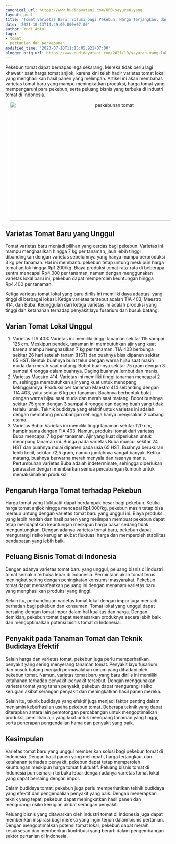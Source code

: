 ```yaml
---
canonical_url: https://www.budidayatani.com/600-sayuran-yang
layout: post
title: 'Tomat Varietas Baru: Solusi bagi Pekebun, Harga Terjangkau, dan Peluang Bisnis'
date: '2021-10-13T14:49:00.000+07:00'
author: Yudi Anto
tags:
- tomat
- pertanian dan perkebunan
modified_time: '2023-07-10T11:15:05.921+07:00'
blogger_orig_url: https://www.budidayatani.com/2021/10/sayuran-yang-lokal-si-penyelamat-harga.html
---
```


<p>Pekebun tomat dapat bernapas lega sekarang. Mereka tidak perlu lagi khawatir saat harga tomat anjlok, karena kini telah hadir varietas tomat lokal yang menghasilkan hasil panen yang melimpah. Artikel ini akan membahas varietas tomat baru yang mampu meningkatkan produksi, harga tomat yang mempengaruhi para pekebun, serta peluang bisnis yang terbuka di industri tomat di Indonesia.</p><div class="separator" style="clear: both; text-align: center;"><a href="https://blogger.googleusercontent.com/img/b/R29vZ2xl/AVvXsEgeE-URxEHOET5kDbtWNUG4ki520-7_e0e3FNrbAeV0oTzKtZR8IEadg8E44nSV81QDdPewglVL_katT7YMDsBKR_egKCGJBBGpKc1UXeDx80T83m88pYIryK2DvJAAxnUFMmiLxVPUx6sG3VvKh8FxaHDNMIby14Vv2KhyEdXmXmB4jB5txuCRvT5wT3Jj/s2067/tomat(2).jpg" imageanchor="1" style="margin-left: 1em; margin-right: 1em;"><img alt="perkebunan tomat" border="0" data-original-height="1200" data-original-width="2067" height="372" src="https://blogger.googleusercontent.com/img/b/R29vZ2xl/AVvXsEgeE-URxEHOET5kDbtWNUG4ki520-7_e0e3FNrbAeV0oTzKtZR8IEadg8E44nSV81QDdPewglVL_katT7YMDsBKR_egKCGJBBGpKc1UXeDx80T83m88pYIryK2DvJAAxnUFMmiLxVPUx6sG3VvKh8FxaHDNMIby14Vv2KhyEdXmXmB4jB5txuCRvT5wT3Jj/w640-h372/tomat(2).jpg" width="640" /></a></div><h2>Varietas Tomat Baru yang Unggul</h2><p>Tomat varietas baru menjadi pilihan yang cerdas bagi pekebun. Varietas ini mampu menghasilkan hingga 7 kg per tanaman, jauh lebih tinggi dibandingkan dengan varietas sebelumnya yang hanya mampu berproduksi 3 kg per tanaman. Hal ini membantu pekebun tetap untung meskipun harga tomat anjlok hingga Rp1.200/kg. Biaya produksi tomat rata-rata di beberapa sentra mencapai Rp4.000 per tanaman, namun dengan menggunakan varietas lokal baru ini, pekebun dapat memperoleh keuntungan hingga Rp4.400 per tanaman.</p><p>Ketiga varietas tomat lokal yang baru dirilis ini memiliki daya adaptasi yang tinggi di berbagai lokasi. Ketiga varietas tersebut adalah TIA 403, Maestro 414, dan Buba. Keunggulan dari ketiga varietas ini adalah produksi yang tinggi dan ketahanan terhadap penyakit layu fusarium dan busuk batang.</p><h2>Varian Tomat Lokal Unggul</h2><ol><li>Varietas TIA 403: Varietas ini memiliki tinggi tanaman sekitar 115 sampai 125 cm. Meskipun pendek, tanaman ini membutuhkan ajir yang kuat karena mampu menghasilkan 7 kg per tanaman. TIA 403 berbunga sekitar 26 hari setelah tanam (HST) dan buahnya bisa dipanen sekitar 65 HST. Bentuk buahnya bulat telur dengan warna hijau saat masih muda dan merah saat matang. Bobot buahnya sekitar 75 gram dengan 3 sampai 4 rongga dalam buahnya. Daging buahnya lembut dan manis.</li><li>Varietas Maestro 414: Varietas ini memiliki tinggi tanaman mencapai 2 m, sehingga membutuhkan ajir yang kuat untuk menopang ketinggiannya. Produksi per tanaman Maestro 414 sebanding dengan TIA 403, yaitu sekitar 6 kg per tanaman. Buahnya berbentuk bulat dengan warna hijau saat muda dan merah saat matang. Bobot buahnya sekitar 75 gram dengan 3 sampai 4 rongga dan daging buah yang tidak terlalu lunak. Teknik budidaya yang efektif untuk varietas ini adalah dengan memotong percabangan sehingga hanya menyisakan 2 cabang utama.</li><li>Varietas Buba: Varietas ini memiliki tinggi tanaman sekitar 120 cm, hampir sama dengan TIA 403. Namun, produksi tomat dari varietas Buba mencapai 7 kg per tanaman. Ajir yang kuat diperlukan untuk menopang tanaman ini. Bunga pada varietas Buba muncul sekitar 24 HST dan buahnya mulai dipanen pada usia 65 HST. Buahnya berukuran lebih kecil, sekitar 72,5 gram, namun jumlahnya sangat banyak. Ketika matang, buahnya berwarna merah menyala dan rasanya manis. Pertumbuhan varietas Buba adalah indeterminate, sehingga diperlukan perawatan dengan membiarkan semua percabangan tumbuh untuk memaksimalkan produksi.</li></ol><h2>Pengaruh Harga Tomat terhadap Pekebun</h2><p>Harga tomat yang fluktuatif dapat berdampak besar bagi pekebun. Ketika harga tomat anjlok hingga mencapai Rp1.000/kg, pekebun masih tetap bisa meraup untung dengan varietas tomat baru yang unggul ini. Biaya produksi yang lebih rendah dan hasil panen yang melimpah membuat pekebun dapat tetap mendapatkan keuntungan meskipun harga pasar sedang tidak menguntungkan. Dengan adanya varietas tomat baru, pekebun dapat mengurangi risiko kerugian akibat fluktuasi harga dan memperoleh stabilitas pendapatan yang lebih baik.</p><h2>Peluang Bisnis Tomat di Indonesia</h2><p>Dengan adanya varietas tomat baru yang unggul, peluang bisnis di industri tomat semakin terbuka lebar di Indonesia. Permintaan akan tomat terus meningkat seiring dengan peningkatan konsumsi masyarakat. Pekebun tomat dapat memanfaatkan peluang ini dengan menanam varietas baru yang menghasilkan produksi yang tinggi.</p><p>Selain itu, perbandingan varietas tomat lokal dengan impor juga menjadi perhatian bagi pekebun dan konsumen. Tomat lokal yang unggul dapat bersaing dengan tomat impor dalam hal kualitas dan harga. Dengan demikian, pekebun tomat dapat memasarkan produknya secara lebih baik dan mengoptimalkan potensi bisnis tomat di Indonesia.</p><h2>Penyakit pada Tanaman Tomat dan Teknik Budidaya Efektif</h2><p>Selain harga dan varietas tomat, pekebun juga perlu memperhatikan penyakit yang sering menyerang tanaman tomat. Penyakit layu fusarium dan busuk batang menjadi permasalahan umum yang dihadapi oleh pekebun tomat. Namun, varietas tomat baru yang baru dirilis ini memiliki ketahanan terhadap penyakit-penyakit tersebut. Dengan menggunakan varietas tomat yang tahan penyakit, pekebun dapat mengurangi risiko kerugian akibat serangan penyakit dan meningkatkan hasil panen mereka.</p><p>Selain itu, teknik budidaya yang efektif juga menjadi faktor penting dalam menjamin keberhasilan usaha pekebun tomat. Beberapa teknik yang dapat diterapkan antara lain pemotongan percabangan untuk mengoptimalkan produksi, pemilihan ajir yang kuat untuk menopang tanaman yang tinggi, serta penerapan pengendalian hama dan penyakit yang baik.</p><h2>Kesimpulan</h2><p>Varietas tomat baru yang unggul memberikan solusi bagi pekebun tomat di Indonesia. Dengan hasil panen yang melimpah, harga terjangkau, dan ketahanan terhadap penyakit, pekebun dapat tetap memperoleh keuntungan meskipun harga tomat fluktuatif. Peluang bisnis tomat di Indonesia pun semakin terbuka lebar dengan adanya varietas tomat lokal yang dapat bersaing dengan impor.</p><p>Dalam budidaya tomat, pekebun juga perlu memperhatikan teknik budidaya yang efektif dan pengendalian penyakit yang baik. Dengan menerapkan teknik yang tepat, pekebun dapat meningkatkan hasil panen dan mengurangi risiko kerugian akibat serangan penyakit.</p><p>Peluang bisnis yang ditawarkan oleh industri tomat di Indonesia juga dapat memberikan inspirasi bagi mereka yang ingin terjun dalam bisnis pertanian. Dengan mengoptimalkan potensi tomat lokal, pekebun dapat meraih kesuksesan dan memberikan kontribusi yang berarti dalam pengembangan sektor pertanian di Indonesia.</p>